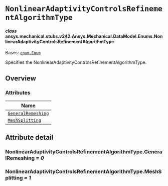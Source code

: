 # `NonlinearAdaptivityControlsRefinementAlgorithmType`

<a id="ansys.mechanical.stubs.v242.Ansys.Mechanical.DataModel.Enums.NonlinearAdaptivityControlsRefinementAlgorithmType"></a>

#### *class* ansys.mechanical.stubs.v242.Ansys.Mechanical.DataModel.Enums.NonlinearAdaptivityControlsRefinementAlgorithmType

Bases: [`enum.Enum`](https://docs.python.org/3/library/enum.html#enum.Enum)

Specifies the NonlinearAdaptivityControlsRefinementAlgorithmType.

<!-- !! processed by numpydoc !! -->

<a id="overview"></a>

## Overview

### Attributes

| Name |
| -------------------------------------------------------------------------------------------------------------------------------------------------------------------------------------------------------- |
| [`GeneralRemeshing`](#NonlinearAdaptivityControlsRefinementAlgorithmType.GeneralRemeshing) |
| [`MeshSplitting`](#NonlinearAdaptivityControlsRefinementAlgorithmType.MeshSplitting) |

<a id="attribute-detail"></a>

## Attribute detail

<a id="NonlinearAdaptivityControlsRefinementAlgorithmType.GeneralRemeshing"></a>

### NonlinearAdaptivityControlsRefinementAlgorithmType.GeneralRemeshing *= 0*

<a id="NonlinearAdaptivityControlsRefinementAlgorithmType.MeshSplitting"></a>

### NonlinearAdaptivityControlsRefinementAlgorithmType.MeshSplitting *= 1*


